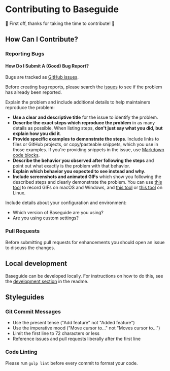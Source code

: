 # Contributing to Baseguide

:tada: First off, thanks for taking the time to contribute! :tada:

## How Can I Contribute?

### Reporting Bugs

#### How Do I Submit A (Good) Bug Report?

Bugs are tracked as [GitHub issues](https://guides.github.com/features/issues/).

Before creating bug reports, please search the [issues](https://github.com/slavanga/baseguide/issues?utf8=%E2%9C%93&q=is%3Aissue) to see if the problem has already been reported.

Explain the problem and include additional details to help maintainers reproduce the problem:

- **Use a clear and descriptive title** for the issue to identify the problem.
- **Describe the exact steps which reproduce the problem** in as many details as possible. When listing steps, **don't just say what you did, but explain how you did it**.
- **Provide specific examples to demonstrate the steps**. Include links to files or GitHub projects, or copy/pasteable snippets, which you use in those examples. If you're providing snippets in the issue, use [Markdown code blocks](https://help.github.com/articles/markdown-basics/#multiple-lines).
- **Describe the behavior you observed after following the steps** and point out what exactly is the problem with that behavior.
- **Explain which behavior you expected to see instead and why.**
- **Include screenshots and animated GIFs** which show you following the described steps and clearly demonstrate the problem. You can use [this tool](https://www.cockos.com/licecap/) to record GIFs on macOS and Windows, and [this tool](https://github.com/colinkeenan/silentcast) or [this tool](https://github.com/GNOME/byzanz) on Linux.

Include details about your configuration and environment:

- Which version of Baseguide are you using?
- Are you using custom settings?

### Pull Requests

Before submitting pull requests for enhancements you should open an issue to discuss the changes.

## Local development

Baseguide can be developed locally. For instructions on how to do this, see the [development section](https://github.com/slavanga/baseguide#development) in the readme.

## Styleguides

### Git Commit Messages

- Use the present tense ("Add feature" not "Added feature")
- Use the imperative mood ("Move cursor to..." not "Moves cursor to...")
- Limit the first line to 72 characters or less
- Reference issues and pull requests liberally after the first line

### Code Linting

Please run `gulp lint` before every commit to format your code.
